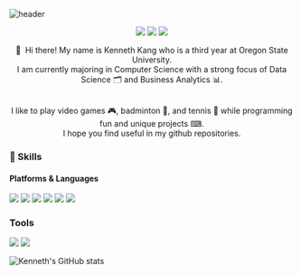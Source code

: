 ![header](https://capsule-render.vercel.app/api?type=rounded&color=gradient&height=150&section=header&text=Kenneth%20Lee%20Kang&fontSize=70&animation=twinkling)
<p align="center">
   <a href="https://mrkangs.net" target="_blank"><img src="https://img.shields.io/badge/MrKangs.net-DD0B78?style=flat-square&logo=GitHub%20Sponsors&logoColor=white"/></a>
   <a href="mailto:gykang00@gmail.com target="_blank"><img src="https://img.shields.io/badge/gykang00@gmail.com-EA4335?style=flat-square&logo=Gmail&logoColor=white"/></a>
   <a href="https://www.linkedin.com/in/kennethleekang/" target="_blank"><img src="https://img.shields.io/badge/Kenneth_Kang-0A66C2?style=flat-square&logo=Linkedin&logoColor=white"/></a>
</p>

<p align="center">
  👋&nbsp; Hi there! My name is Kenneth Kang who is a third year at Oregon State University. <br/> 
  I am currently majoring in Computer Science with a strong focus of Data Science 🗂 and Business Analytics 📊. <br/><br/>
</p>
<p align="center">
  I like to play video games 🎮, badminton 🏸, and tennis 🎾 while programming fun and unique projects ⌨. <br/>
  I hope you find useful in my github repositories.</br>
</p>

### 💪 Skills
#### Platforms & Languages
<p>
  <img src="https://img.shields.io/badge/Python-3776AB?style=flat-square&logo=Python&logoColor=white"/>
  <img src="https://img.shields.io/badge/Java-007396?style=flat-square&logo=Java&logoColor=white"/>
  <img src="https://img.shields.io/badge/C++-00599C?style=flat-square&logo=C%2B%2B&logoColor=white"/>
  <img src="https://img.shields.io/badge/Arduino-00979D?style=flat-square&logo=Arduino&logoColor=white"/>
  <img src="https://img.shields.io/badge/ReactNative-61DAFB?style=flat-square&logo=React&logoColor=black"/>
  <img src="https://img.shields.io/badge/JavaScript-F7DF1E?style=flat-square&logo=JavaScript&logoColor=black"/>                                                                                                    
</p>             
                                                                                                     
### Tools
<p>
 <img src="https://img.shields.io/badge/Visual_Studio_Code-007ACC?style=flat-square&logo=Visual%20Studio%20Code&logoColor=white"/> 
 <img src="https://img.shields.io/badge/Git-F05032?style=flat-square&logo=Git&logoColor=white"/>
</p>
                                                                                          
![Kenneth's GitHub stats](https://github-readme-stats.vercel.app/api?username=MrKangs&show_icons=true&theme=cobalt)                  

